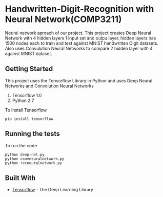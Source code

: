# Handwritten-Digit-Recognition with Neural Network(COMP3211)
Neural network aproach of our project. This project creates Deep Neural Network with 4 hidden layers 1 input set and outpu layer. hidden layers has 1500 nodes each to train and test against MNIST handwritten Digit datasets. Also uses Convulution Neural Networks to compare 2 hidden layer with 4 against MNIST dataset. 

## Getting Started

This project uses the Tensorflow Library in Python and uses Deep Neural Networks and Convolution Neural Networks

1. Tensorflow 1.0
2. Python 2.7

To install Tensorflow
```
pip install tensorflow
```
## Running the tests

To run the code
```
python deep-net.py
python convneuralnetwork.py
python recneuralnetwork.py
```

## Built With

* [Tensorflow](https://www.tensorflow.org/docs) - The Deep Learning Library


